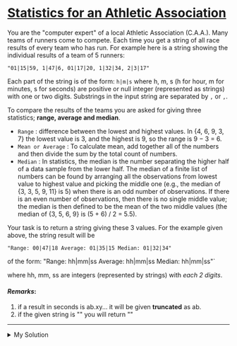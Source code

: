 # [Statistics for an Athletic Association](https://www.codewars.com/kata/55b3425df71c1201a800009c)

You are the "computer expert" of a local Athletic Association (C.A.A.). Many teams of runners come to compete. Each time
you get a string of all race results of every team who has run. For example here is a string showing the individual
results of a team of 5 runners:

`"01|15|59, 1|47|6, 01|17|20, 1|32|34, 2|3|17"`

Each part of the string is of the form: `h|m|s` where h, m, s (h for hour, m for minutes, s for seconds) are positive or
null integer (represented as strings) with one or two digits. Substrings in the input string are separated by `,` or
`,`.

To compare the results of the teams you are asked for giving three statistics; **range, average and median**.

- `Range` : difference between the lowest and highest values. In {4, 6, 9, 3, 7} the lowest value is 3, and the highest
  is 9, so the range is 9 − 3 = 6.
- `Mean or Average` : To calculate mean, add together all of the numbers and then divide the sum by the total count of
  numbers.
- `Median` : In statistics, the median is the number separating the higher half of a data sample from the lower half.
  The median of a finite list of numbers can be found by arranging all the observations from lowest value to highest
  value and picking the middle one (e.g., the median of {3, 3, 5, 9, 11} is 5) when there is an odd number of
  observations. If there is an even number of observations, then there is no single middle value; the median is then
  defined to be the mean of the two middle values (the median of {3, 5, 6, 9} is (5 + 6) / 2 = 5.5).

Your task is to return a string giving these 3 values. For the example given above, the string result will be

`"Range: 00|47|18 Average: 01|35|15 Median: 01|32|34"`

of the form: "Range: hh|mm|ss Average: hh|mm|ss Median: hh|mm|ss"\`

where hh, mm, ss are integers (represented by strings) with _each 2 digits_.

#### _Remarks_:

1. if a result in seconds is ab.xy... it will be given **truncated** as ab.
2. if the given string is "" you will return ""

---

<details><summary>My Solution</summary>

```js
function stat(strg) {
  if (!strg) return ''
  let range = ''
  let average = ''
  let median = ''
  const times = []

  strg.split(', ').forEach(t => {
    const [hours, minutes, seconds] = t.split('|').map(Number)
    times.push(hours * 3600 + minutes * 60 + seconds)
  })

  times.sort((a, b) => a - b)

  range = Math.max(...times) - Math.min(...times)
  average = Math.floor(times.reduce((total, cur) => total + cur, 0) / times.length)
  median =
    times.length % 2
      ? times[(times.length - 1) / 2]
      : Math.floor((times[times.length / 2 - 1] + times[times.length / 2]) / 2)

  return `Range: ${convertToTimeString(range)} Average: ${convertToTimeString(average)} Median: ${convertToTimeString(
    median
  )}`
}

function convertToTimeString(totalSeconds) {
  const hours = Math.floor(totalSeconds / 3600)
  const minutes = Math.floor((totalSeconds % 3600) / 60)
  const seconds = totalSeconds % 60

  const formattedHours = String(hours).padStart(2, '0')
  const formattedMinutes = String(minutes).padStart(2, '0')
  const formattedSeconds = String(seconds).padStart(2, '0')

  return `${formattedHours}|${formattedMinutes}|${formattedSeconds}`
}
```

</details>

